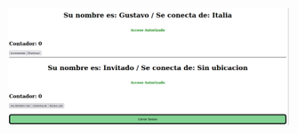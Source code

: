 ![SimpleApp-UseEffectAndReducer](https://github.com/gustavogravagna/SimpleApp-useEffect-useReducer.ReactJs/blob/main/thumb.png)

